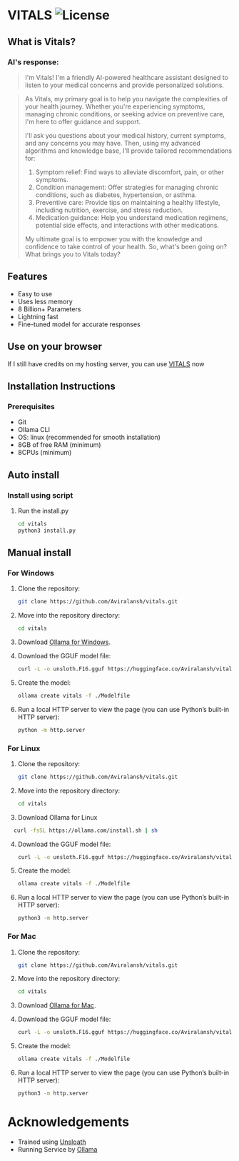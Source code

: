 # VITALS ![License](https://img.shields.io/badge/license-MIT-blue.svg)


## What is Vitals?
### AI's response: 
> I'm Vitals! I'm a friendly AI-powered healthcare assistant designed to listen to your medical concerns and provide personalized solutions.

> As Vitals, my primary goal is to help you navigate the complexities of your health journey. Whether you're experiencing symptoms, managing chronic conditions, or seeking advice on preventive care, I'm here to offer guidance and support.
>
> I'll ask you questions about your medical history, current symptoms, and any concerns you may have. Then, using my advanced algorithms and knowledge base, I'll provide tailored recommendations for:
>
> 1. Symptom relief: Find ways to alleviate discomfort, pain, or other symptoms.
> 2. Condition management: Offer strategies for managing chronic conditions, such as diabetes, hypertension, or asthma.
> 3. Preventive care: Provide tips on maintaining a healthy lifestyle, including nutrition, exercise, and stress reduction.
> 4. Medication guidance: Help you understand medication regimens, potential side effects, and interactions with other medications.
>
> My ultimate goal is to empower you with the knowledge and confidence to take control of your health. So, what's been going on? What brings you to Vitals today?


## Features
- Easy to use
- Uses less memory
- 8 Billion+ Parameters
- Lightning fast
- Fine-tuned model for accurate responses


## Use on your browser
If I still have credits on my hosting server, you can use [VITALS](http://139.84.143.233/) now 

## Installation Instructions

### Prerequisites
- Git
- Ollama CLI
- OS: linux (recommended for smooth installation)
- 8GB of free RAM (minimum)
- 8CPUs (minimum)


## Auto install

### Install using script

1. Run the install.py
   ```bash
   cd vitals
   python3 install.py
   ```

   
## Manual install

### For Windows

1. Clone the repository:
    ```bash
    git clone https://github.com/Aviralansh/vitals.git
    ```

2. Move into the repository directory:
    ```bash
    cd vitals
    ```

3. Download [Ollama for Windows](https://ollama.com/download/windows).

4. Download the GGUF model file:
    ```bash
    curl -L -o unsloth.F16.gguf https://huggingface.co/Aviralansh/vitals-gguf-16bit/resolve/main/unsloth.F16.gguf
    ```

5. Create the model:
    ```bash
    ollama create vitals -f ./Modelfile
    ```

6. Run a local HTTP server to view the page (you can use Python’s built-in HTTP server):
    ```bash
    python -m http.server
    ```



### For Linux

1. Clone the repository:
    ```bash
    git clone https://github.com/Aviralansh/vitals.git
    ```

2. Move into the repository directory:
    ```bash
    cd vitals
    ```

3. Download Ollama for Linux
```bash
  curl -fsSL https://ollama.com/install.sh | sh
```

4. Download the GGUF model file:
    ```bash
    curl -L -o unsloth.F16.gguf https://huggingface.co/Aviralansh/vitals-gguf-16bit/resolve/main/unsloth.F16.gguf
    ```

5. Create the model:
    ```bash
    ollama create vitals -f ./Modelfile
    ```

6. Run a local HTTP server to view the page (you can use Python’s built-in HTTP server):
    ```bash
    python3 -m http.server
    ```



### For Mac

1. Clone the repository:
    ```bash
    git clone https://github.com/Aviralansh/vitals.git
    ```
    
2. Move into the repository directory:
    ```bash
    cd vitals
    ```

3. Download [Ollama for Mac](https://ollama.com/download/mac).

4. Download the GGUF model file:
    ```bash
    curl -L -o unsloth.F16.gguf https://huggingface.co/Aviralansh/vitals-gguf-16bit/resolve/main/unsloth.F16.gguf
    ```

5. Create the model:
    ```bash
    ollama create vitals -f ./Modelfile
    ```

6. Run a local HTTP server to view the page (you can use Python’s built-in HTTP server):
    ```bash
    python3 -m http.server
    ```


# Acknowledgements
- Trained using [Unsloath](https://github.com/unslothai/unsloth)
- Running Service by [Ollama](https://github.com/ollama/ollama)

